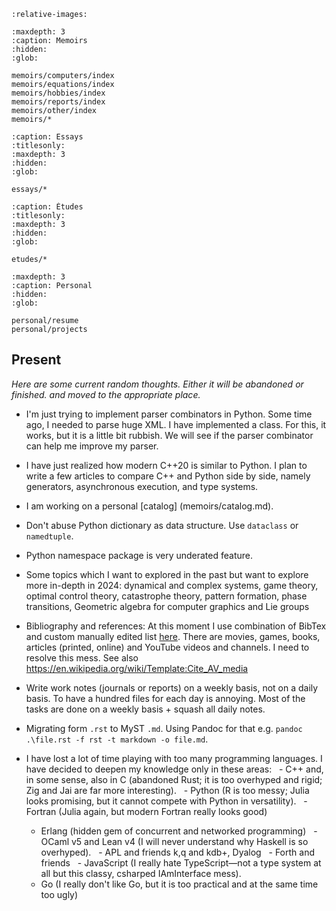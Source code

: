 ```{include} ../README.md
:relative-images:
```

```{toctree}
:maxdepth: 3
:caption: Memoirs
:hidden:
:glob:

memoirs/computers/index
memoirs/equations/index
memoirs/hobbies/index
memoirs/reports/index
memoirs/other/index
memoirs/*
```

```{toctree}
:caption: Essays 
:titlesonly:
:maxdepth: 3
:hidden:
:glob:

essays/*
```

```{toctree}
:caption: Études 
:titlesonly:
:maxdepth: 3
:hidden:
:glob:

etudes/*
```

```{toctree}
:maxdepth: 3
:caption: Personal
:hidden:
:glob:

personal/resume
personal/projects
```

## Present

*Here are some current random thoughts. Either it will be abandoned or finished. and moved to the appropriate place.*

- I'm just trying to implement parser combinators in Python.
Some time ago, I needed to parse huge XML. I have implemented a class.
For this, it works, but it is a little bit rubbish. We will see if the parser combinator
can help me improve my parser.
- I have just realized how modern C++20 is similar to Python. I plan to write a few articles to
compare C++ and Python side by side, namely generators, asynchronous execution, and type systems.
- I am working on a personal [catalog] (memoirs/catalog.md).
- Don't abuse Python dictionary as data structure. Use `dataclass` or `namedtuple`.
- Python namespace package  is very underated feature.

- Some topics which I want to explored in the past but want to explore more in-depth in 2024: dynamical and complex systems, game theory, optimal control theory, catastrophe theory, pattern formation, phase transitions, Geometric algebra for computer graphics and Lie groups

- Bibliography and references: At this moment I use combination of BibTex and custom manually edited list [here](./memoirs/references.md). There are movies, games, books, articles (printed, online) and YouTube videos and channels. I need to resolve this mess. See also <https://en.wikipedia.org/wiki/Template:Cite_AV_media>

- Write work notes (journals or reports) on a weekly basis, not on a daily basis. To have a hundred files for each day is annoying. Most of the tasks are done on a weekly basis + squash all daily notes.

- Migrating form `.rst` to MyST `.md`. Using Pandoc for that e.g. `pandoc .\file.rst -f rst -t markdown -o file.md`.
- I have lost a lot of time playing with too many programming languages. I have decided to deepen my knowledge only in these areas:
  - C++ and, in some sense, also in C (abandoned Rust; it is too overhyped and rigid; Zig and Jai are far more interesting).
  - Python (R is too messy; Julia looks promising, but it cannot compete with Python in versatility).
  - Fortran (Julia again, but modern Fortran really looks good)
  - Erlang (hidden gem of concurrent and networked programming)
  - OCaml v5 and Lean v4 (I will never understand why Haskell is so overhyped).
  - APL and friends k,q and kdb+, Dyalog
  - Forth and friends
  - JavaScript (I really hate TypeScript—not a type system at all but this classy, csharped IAmInterface mess). 
  - Go (I really don't like Go, but it is too practical and at the same time too ugly)